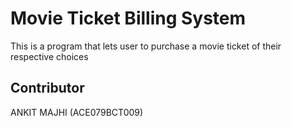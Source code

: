 # Movie Ticket Billing System

This is a program that lets user to purchase a movie ticket of their respective choices

## Contributor
ANKIT MAJHI (ACE079BCT009)

